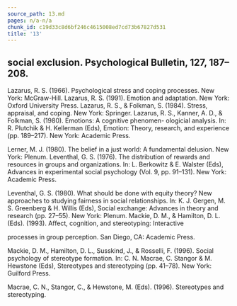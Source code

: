 ```yaml
---
source_path: 13.md
pages: n/a-n/a
chunk_id: c19d33c8d6bf246c4615008ed7cd73b67827d531
title: '13'
---
```

## social exclusion. Psychological Bulletin, 127, 187–208.

Lazarus, R. S. (1966). Psychological stress and coping processes. New York: McGraw-Hill. Lazarus, R. S. (1991). Emotion and adaptation. New York: Oxford University Press. Lazarus, R. S., & Folkman, S. (1984). Stress, appraisal, and coping. New York: Springer. Lazarus, R. S., Kanner, A. D., & Folkman, S. (1980). Emotions: A cognitive phenomen- ologicial analysis. In: R. Plutchik & H. Kellerman (Eds), Emotion: Theory, research, and experience (pp. 189–217). New York: Academic Press.

Lerner, M. J. (1980). The belief in a just world: A fundamental delusion. New York: Plenum. Leventhal, G. S. (1976). The distribution of rewards and resources in groups and organizations. In: L. Berkowitz & E. Walster (Eds), Advances in experimental social psychology (Vol. 9, pp. 91–131). New York: Academic Press.

Leventhal, G. S. (1980). What should be done with equity theory? New approaches to studying fairness in social relationships. In: K. J. Gergen, M. S. Greenberg & H. Willis (Eds), Social exchange: Advances in theory and research (pp. 27–55). New York: Plenum. Mackie, D. M., & Hamilton, D. L. (Eds). (1993). Affect, cognition, and stereotyping: Interactive

processes in group perception. San Diego, CA: Academic Press.

Mackie, D. M., Hamilton, D. L., Susskind, J., & Rosselli, F. (1996). Social psychology of stereotype formation. In: C. N. Macrae, C. Stangor & M. Hewstone (Eds), Stereotypes and stereotyping (pp. 41–78). New York: Guilford Press.

Macrae, C. N., Stangor, C., & Hewstone, M. (Eds). (1996). Stereotypes and stereotyping.
